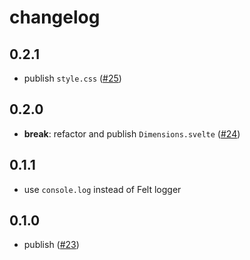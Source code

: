 # changelog

## 0.2.1

- publish `style.css`
  ([#25](https://github.com/feltcoop/felt/pull/25))

## 0.2.0

- **break**: refactor and publish `Dimensions.svelte`
  ([#24](https://github.com/feltcoop/felt/pull/24))

## 0.1.1

- use `console.log` instead of Felt logger

## 0.1.0

- publish
  ([#23](https://github.com/feltcoop/felt/pull/23))
